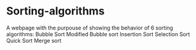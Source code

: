 # Sorting-algorithms
A webpage with the purpouse of showing the behavior of 6 sorting algorithms:
Bubble Sort
Modified Bubble sort
Insertion Sort
Selection Sort
Quick Sort
Merge sort
